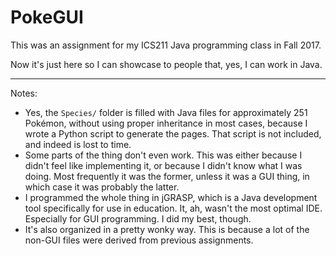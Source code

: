# PokeGUI

This was an assignment for my ICS211 Java programming class in Fall 2017.

Now it's just here so I can showcase to people that, yes, I can work in Java.

---

Notes:

- Yes, the `Species/` folder is filled with Java files for approximately 251 Pokémon, without using proper inheritance in most cases, because I wrote a Python script to generate the pages. That script is not included, and indeed is lost to time.
- Some parts of the thing don't even work. This was either because I didn't feel like implementing it, or because I didn't know what I was doing. Most frequently it was the former, unless it was a GUI thing, in which case it was probably the latter.
- I programmed the whole thing in jGRASP, which is a Java development tool specifically for use in education. It, ah, wasn't the most optimal IDE. Especially for GUI programming. I did my best, though.
- It's also organized in a pretty wonky way. This is because a lot of the non-GUI files were derived from previous assignments.

